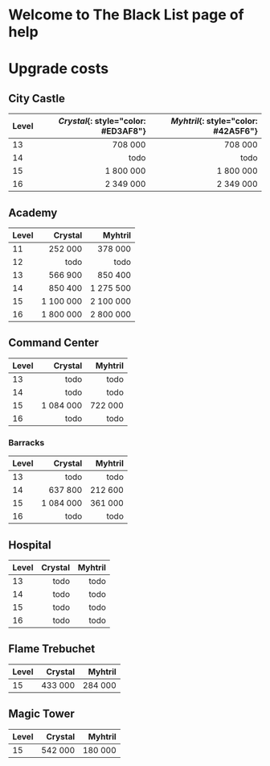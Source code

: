 # Welcome to The Black List page of help

# Upgrade costs

## City Castle

| Level | *Crystal*{: style="color: #ED3AF8"}   | *Myhtril*{: style="color: #42A5F6"}   | 
|:------|----------:|----------:|
| 13    | 708 000   | 708 000   |
| 14    | todo      | todo      |
| 15    | 1 800 000 | 1 800 000 |
| 16    | 2 349 000 | 2 349 000 |

## Academy

| Level | Crystal   | Myhtril   |
|:------|----------:|----------:|
| 11    | 252 000   | 378 000   | 
| 12    | todo      | todo      | 
| 13    | 566 900   | 850 400   | 
| 14    | 850 400   | 1 275 500 |  
| 15    | 1 100 000 | 2 100 000 | 
| 16    | 1 800 000 | 2 800 000 |  
   
## Command Center

| Level | Crystal   | Myhtril   |
|:------|----------:|----------:|
| 13    | todo      | todo    | 
| 14    | todo      | todo    |
| 15    | 1 084 000 | 722 000 |
| 16    | todo      | todo    |

### Barracks

| Level | Crystal   | Myhtril   |
|:------|----------:|----------:|
| 13    | todo      |   todo    | 
| 14    | 637 800   |   212 600 |
| 15    | 1 084 000 |   361 000 |
| 16    | todo      |   todo    |

## Hospital

| Level | Crystal   | Myhtril   |
|:------|----------:|----------:|
| 13 | todo | todo |
| 14 | todo | todo |
| 15 | todo | todo |
| 16 | todo | todo |

## Flame Trebuchet

| Level | Crystal   | Myhtril   |
|:------|----------:|----------:|
| 15 | 433 000 | 284 000 |

## Magic Tower

| Level | Crystal   | Myhtril   |
|:------|----------:|----------:|
| 15 | 542 000 | 180 000 |

